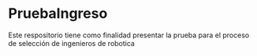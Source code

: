 # PruebaIngreso
Este respositorio tiene como finalidad presentar la prueba para el proceso de selección de ingenieros de robotica
